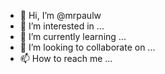 - 👋 Hi, I’m @mrpaulw
- 👀 I’m interested in ...
- 🌱 I’m currently learning ...
- 💞️ I’m looking to collaborate on ...
- 📫 How to reach me ...

<!---
mrpaulw/mrpaulw is a ✨ special ✨ repository because its `README.md` (this file) appears on your GitHub profile.
You can click the Preview link to take a look at your changes.
--->
